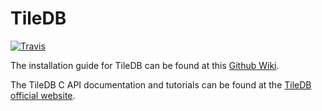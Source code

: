 # TileDB

[![Travis](https://travis-ci.org/TileDB-Inc/TileDB.svg?branch=master)](https://travis-ci.org/TileDB-Inc/TileDB)

The installation guide for TileDB can be found at this [Github
Wiki](https://github.com/TileDB-Inc/TileDB/wiki).

The TileDB C API documentation and tutorials can be
found at the [TileDB official website](http://www.tiledb.org).

